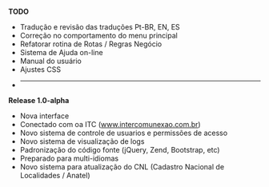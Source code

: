 **TODO**
* Tradução e revisão das traduções Pt-BR, EN, ES
* Correção no comportamento do menu principal
* Refatorar rotina de Rotas / Regras Negócio
* Sistema de Ajuda on-line
* Manual do usuário
* Ajustes CSS 
* ---------------------------------
**Release 1.0-alpha**
* Nova interface
* Conectado com oa ITC  (www.intercomunexao.com.br)
* Novo sistema de controle de usuarios e permissões de acesso
* Novo sistema de visualização de logs
* Padronização do código fonte (jQuery, Zend, Bootstrap, etc)
* Preparado para multi-idiomas
* Novo sistema para atualização do CNL (Cadastro Nacional de Localidades / Anatel)